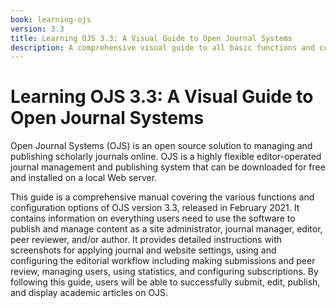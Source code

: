 ```yaml
---
book: learning-ojs
version: 3.3
title: Learning OJS 3.3: A Visual Guide to Open Journal Systems
description: A comprehensive visual guide to all basic functions and configurations related to publishing scholarly articles in Open Journal Systems (OJS).
---
```


# Learning OJS 3.3: A Visual Guide to Open Journal Systems

Open Journal Systems (OJS) is an open source solution to managing and publishing scholarly journals online. OJS is a highly flexible editor-operated journal management and publishing system that can be downloaded for free and installed on a local Web server.

This guide is a comprehensive manual covering the various functions and configuration options of OJS version 3.3, released in February 2021. It contains information on everything users need to use the software to publish and manage content as a site administrator, journal manager, editor, peer reviewer, and/or author. It provides detailed instructions with screenshots for applying journal and website settings, using and configuring the editorial workflow including making submissions and peer review, managing users, using statistics, and configuring subscriptions. By following this guide, users will be able to successfully submit, edit, publish, and display academic articles on OJS.
